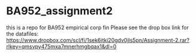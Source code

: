# BA952_assignment2
this is a repo for BA952 empirical corp fin
Please see the drop box link for the datafiles: https://www.dropbox.com/scl/fi/1sek6itki20gdv0jls5pn/Assignment-2.rar?rlkey=qmsvpy475mxa7mnerhmgbqax1&dl=0

